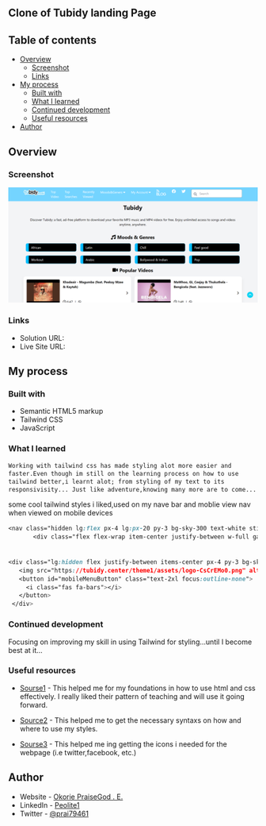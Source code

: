 ## Clone of Tubidy landing Page

## Table of contents

- [Overview](#overview)
  - [Screenshot](#screenshot)
  - [Links](#links)
- [My process](#my-process)
  - [Built with](#built-with)
  - [What I learned](#what-i-learned)
  - [Continued development](#continued-development)
  - [Useful resources](#useful-resources)
- [Author](#author)


## Overview

### Screenshot

![Tubidy](img/tubidy.png) 

### Links

- Solution URL: []()
- Live Site URL: []()

## My process

### Built with

- Semantic HTML5 markup
- Tailwind CSS
- JavaScript

### What I learned
    Working with tailwind css has made styling alot more easier and faster.Even though im still on the learning process on how to use tailwind better,i learnt alot; from styling of my text to its responsivisity... Just like adventure,knowing many more are to come...
 
 some cool tailwind styles i liked,used on my nave bar and moblie view nav when viewed on mobile devices
 ```css
<nav class="hidden lg:flex px-4 lg:px-20 py-3 bg-sky-300 text-white sticky top-0 z-50 border-b">
        <div class="flex flex-wrap item-center justify-between w-full gap-4">

 
<div class="lg:hidden flex justify-between items-center px-4 py-3 bg-sky-300 sticky top-0 z-50">
    <img src="https://tubidy.center/theme1/assets/logo-CsCrEMo0.png" alt="Tubidy" class="h-8">
    <button id="mobileMenuButton" class="text-2xl focus:outline-none">
      <i class="fas fa-bars"></i>
    </button>
  </div>
```

### Continued development
Focusing on improving my skill in using Tailwind for styling...until I become best at it...

### Useful resources

- [Sourse1]( https://www.coursera.org/) - This helped me for my foundations in how to use html and css effectively. I really liked their pattern of teaching and will use it going forward.

- [Source2]( https://tailwindcss.com/) - This helped me to get the necessary syntaxs on how and where to use my styles.

- [Sourse3](https://fontawesome.com/) - This helped me ing getting the icons i needed for the webpage (i.e twitter,facebook, etc.)
## Author

- Website - [Okorie PraiseGod . E.]()
- LinkedIn - [Peolite1](https://www.linkedin.com/in/praisegodebubechukwu-392613260?lipi=urn%3Ali%3Apage%3Ad_flagship3_profile_view_base_contact_details%3BMt%2FHeL33RH%2BaGvs4pZiXFQ%3D%3D)
- Twitter - [@prai79461](https://x.com/prai79461)

